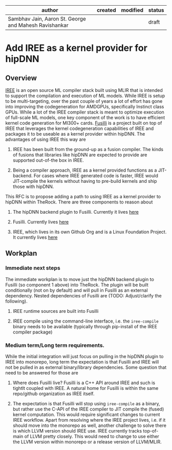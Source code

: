| author | created | modified | status |
|--------|---------|----------|--------|
| Sambhav Jain, Aaron St. George and Mahesh Ravishankar | <TBD> | <TBD> | draft |


# Add IREE as a kernel provider for hipDNN

## Overview

[IREE](https://github.com/iree-org/iree/) is an open source ML
compiler stack built using MLIR that is intended to support the
compilation and execution of ML models. While IREE is setup to be
multi-targeting, over the past couple of years a lot of effort has
gone into improving the codegeneration for AMDGPUs, specifically
Instinct class GPUs. While a lot of the IREE compiler stack is meant
to optimize execution of full-scale ML models, one key component of
the work is to have efficient kernel code generation for MI300+
cards. [Fusilli](https://github.com/nod-ai/shark-ai/tree/main/sharkfuser)
is a project built on top of IREE that leverages the kernel
codegeneration capabilities of IREE and packages it to be useable as a
kernel provider within hipDNN. The advantages of using IREE this way
are

1) IREE has been built from the ground-up as a fusion compiler. The
   kinds of fusions that libraries like hipDNN are expected to provide
   are supported out-of-the box in IREE.

2) Being a compiler approach, IREE as a kernel provided functions as a
   JIT-backend. For cases where IREE generated code is faster, IREE
   would JIT-compile the kernels without having to pre-build kernels
   and ship those with hipDNN.

This RFC is to propose adding a path to using IREE as a kernel
provider to hipDNN within TheRock. There are three components to
reason about

1. The hipDNN backend plugin to Fusilli. Currently it lives
   [here](https://github.com/nod-ai/shark-ai/tree/main/fusilli-plugin)

2. Fusilli. Currently lives
   [here](https://github.com/nod-ai/shark-ai/tree/main/sharkfuser)

3. IREE, which lives in its own Github Org and is a Linux Foundation
   Project. It currently lives [here](https://github.com/iree-org/iree)

## Workplan

### Immediate next steps

The immediate workplan is to move just the hipDNN backend plugin to
Fusilli (so component 1 above) into TheRock. The plugin will be built
conditionally (not on by default) and will pull in Fusilli as an
external dependency. Nested dependencies of Fusilli are (TODO:
Adjust/clarify the following).

1. IREE runtime sources are built into Fusilli

2. IREE compile using the command-line interface, i.e. the
   `iree-compile` binary needs to be available (typically through
   pip-install of the IREE compiler package)

### Medium term/Long term requirements.

While the initial integration will just focus on pulling in the hipDNN
plugin to IREE into monorepo, long term the expectation is that
Fusilli and IREE will not be pulled in as external binary/library
dependencies. Some question that need to be answered for those are

1. Where does Fusilli live? Fusilli is a C++ API around IREE and such
   is tightlt coupled with IREE. A natural home for Fusilli is within
   the same repo/github organization as IREE itself.

2. The expectation is that Fusilli will stop using `iree-compile` as a
   binary, but rather use the C-API of the IREE compiler to JIT
   compile the (fused) kernel computation. This would require
   significant changes to current IREE workflow. Apart from resolving
   where the IREE project lives, i.e. if it should move into the
   monorepo as well, another challenge to solve there is which LLVM
   version should IREE use. IREE currently tracks top-of-main of LLVM
   pretty closely. This would need to change to use either the LLVM
   version within monorepo or a release version of LLVM/MLIR.
